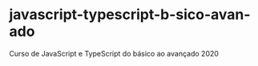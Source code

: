 # javascript-typescript-b-sico-avan-ado
Curso de JavaScript e TypeScript do básico ao avançado 2020
